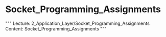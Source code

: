 # Socket_Programming_Assignments

"""
Lecture: 2_Application_Layer/Socket_Programming_Assignments
Content: Socket_Programming_Assignments
"""

